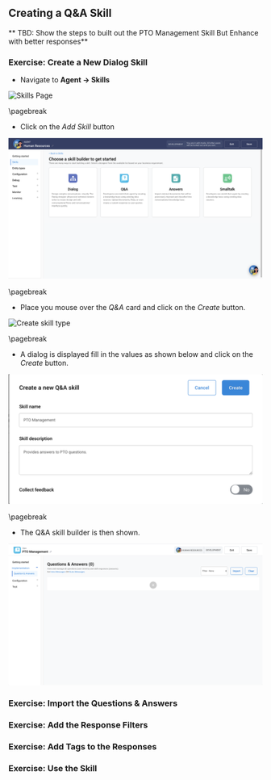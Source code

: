## Creating a Q&amp;A Skill

** TBD: Show the steps to built out the PTO Management Skill But Enhance with better responses**

### Exercise: Create a New Dialog Skill

- Navigate to **Agent -> Skills**

![Skills Page](contents/hr-agent/images/qna-skills-page.png)

\pagebreak

- Click on the _Add Skill_ button

![Create skill type](contents/hr-agent/images/qna-skill-type-page.png)

\pagebreak

- Place you mouse over the _Q&A_ card and click on the _Create_ button.

![Create skill type](contents/hr-agent/images/qna-select-type-page.png)

\pagebreak

- A dialog is displayed fill in the values as shown below and click on the _Create_ button.

![Create Q&A skill dialog](contents/hr-agent/images/qna-create-dialog.png)

\pagebreak

- The Q&A skill builder is then shown.

![Create Q&A skill dialog](contents/hr-agent/images/qna-skill-builder-page.png)


### Exercise: Import the Questions & Answers

### Exercise: Add the Response Filters

### Exercise: Add Tags to the Responses

### Exercise: Use the Skill



